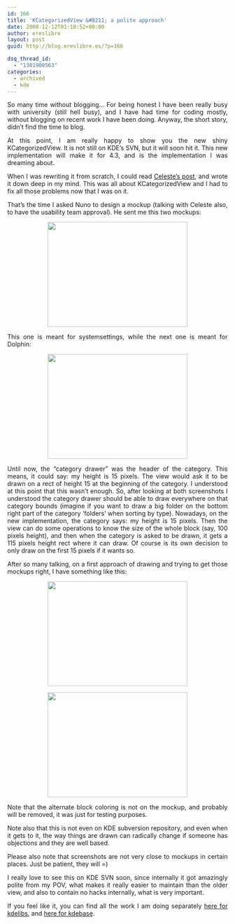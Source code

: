 ```yaml
---
id: 166
title: 'KCategorizedView &#8211; a polite approach'
date: 2008-12-12T01:10:52+00:00
author: ereslibre
layout: post
guid: http://blog.ereslibre.es/?p=166

dsq_thread_id:
  - "1301900563"
categories:
  - archived
  - kde
---
```

<p style="text-align: justify;">
  So many time without blogging&#8230; For being honest I have been really busy with university (still hell busy), and I have had time for coding mostly, without blogging on recent work I have been doing. Anyway, the short story, didn&#8217;t find the time to blog.
</p>

<p style="text-align: justify;">
  At this point, I am really happy to show you the new shiny KCategorizedView. It is not still on KDE&#8217;s SVN, but it will soon hit it. This new implementation will make it for 4.3, and is the implementation I was dreaming about.
</p>

<p style="text-align: justify;">
  When I was rewriting it from scratch, I could read <a href="http://weblog.obso1337.org/2008/system-settings-as-a-design-lesson/" target="_blank">Celeste&#8217;s post</a>, and wrote it down deep in my mind. This was all about KCategorizedView and I had to fix all those problems now that I was on it.
</p>

<p style="text-align: justify;">
  That&#8217;s the time I asked Nuno to design a mockup (talking with Celeste also, to have the usability team approval). He sent me this two mockups:
</p>

<p style="text-align: center;">
  <a href="http://media.ereslibre.es/2008/12/image2449.png" target="_blank"><img class="aligncenter" src="http://media.ereslibre.es/2008/12/image2449.png" alt="" width="320" height="240" /></a>
</p>

<p style="text-align: justify;">
  This one is meant for systemsettings, while the next one is meant for Dolphin:
</p>

<p style="text-align: center;">
  <a href="http://media.ereslibre.es/2008/12/image24492.png" target="_blank"><img class="aligncenter" src="http://media.ereslibre.es/2008/12/image24492.png" alt="" width="320" height="240" /></a>
</p>

<p style="text-align: justify;">
  Until now, the &#8220;category drawer&#8221; was the header of the category. This means, it could say: my height is 15 pixels. The view would ask it to be drawn on a rect of height 15 at the beginning of the category. I understood at this point that this wasn&#8217;t enough. So, after looking at both screenshots I understood the category drawer should be able to draw everywhere on that category bounds (imagine if you want to draw a big folder on the bottom right part of the category &#8216;folders&#8217; when sorting by type). Nowadays, on the new implementation, the category says: my height is 15 pixels. Then the view can do some operations to know the size of the whole block (say, 100 pixels height), and then when the category is asked to be drawn, it gets a 115 pixels height rect where it can draw. Of course is its own decision to only draw on the first 15 pixels if it wants so.
</p>

<p style="text-align: justify;">
  After so many talking, on a first approach of drawing and trying to get those mockups right, I have something like this:
</p>

<p style="text-align: center;">
  <a href="http://media.ereslibre.es/2008/12/systemsettings.png" target="_blank"><img class="aligncenter" src="http://media.ereslibre.es/2008/12/systemsettings.png" alt="" width="320" height="240" /></a>
</p>

<p style="text-align: center;">
  <a href="http://media.ereslibre.es/2008/12/dolphin-alternate.png" target="_blank"><img class="aligncenter" src="http://media.ereslibre.es/2008/12/dolphin-alternate.png" alt="" width="320" height="240" /></a>
</p>

<p style="text-align: justify;">
  Note that the alternate block coloring is not on the mockup, and probably will be removed, it was just for testing purposes.
</p>

<p style="text-align: justify;">
  Note also that this is not even on KDE subversion repository, and even when it gets to it, the way things are drawn can radically change if someone has objections and they are well based.
</p>

<p style="text-align: justify;">
  Please also note that screenshots are not very close to mockups in certain places. Just be patient, they will =)
</p>

<p style="text-align: justify;">
  I really love to see this on KDE SVN soon, since internally it got amazingly polite from my POV, what makes it really easier to maintain than the older view, and also to contain no hacks internally, what is very important.
</p>

<p style="text-align: justify;">
  If you feel like it, you can find all the work I am doing separately <a href="http://repo.or.cz/w/personal-kdelibs.git?a=shortlog;h=refs/heads/categorizedView" target="_blank">here for kdelibs</a>, and <a href="http://repo.or.cz/w/personal-kdebase.git?a=shortlog;h=refs/heads/dolphin" target="_blank">here for kdebase</a>.
</p>
